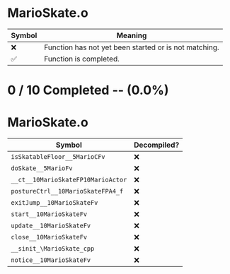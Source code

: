 # MarioSkate.o
| Symbol | Meaning 
| ------------- | ------------- 
| :x: | Function has not yet been started or is not matching. 
| :white_check_mark: | Function is completed. 


# 0 / 10 Completed -- (0.0%)
# MarioSkate.o
| Symbol | Decompiled? |
| ------------- | ------------- |
| `isSkatableFloor__5MarioCFv` | :x: |
| `doSkate__5MarioFv` | :x: |
| `__ct__10MarioSkateFP10MarioActor` | :x: |
| `postureCtrl__10MarioSkateFPA4_f` | :x: |
| `exitJump__10MarioSkateFv` | :x: |
| `start__10MarioSkateFv` | :x: |
| `update__10MarioSkateFv` | :x: |
| `close__10MarioSkateFv` | :x: |
| `__sinit_\MarioSkate_cpp` | :x: |
| `notice__10MarioSkateFv` | :x: |
